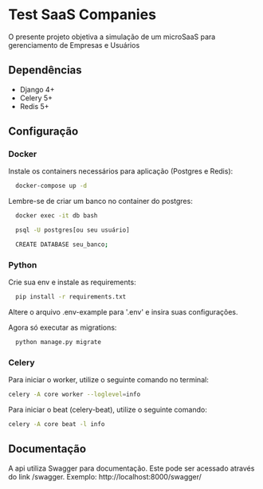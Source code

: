 
# Test SaaS Companies

O presente projeto objetiva a simulação de um microSaaS para gerenciamento de Empresas e Usuários

## Dependências

- Django 4+
- Celery 5+
- Redis 5+

## Configuração

### Docker
Instale os containers necessários para aplicação (Postgres e Redis):

```bash
  docker-compose up -d
```

Lembre-se de criar um banco no container do postgres:

```bash
  docker exec -it db bash
```
```bash
  psql -U postgres[ou seu usuário]
```
```bash
  CREATE DATABASE seu_banco;
```
### Python
Crie sua env e instale as requirements: 
```bash
  pip install -r requirements.txt
```
Altere o arquivo .env-example para '.env' e insira suas configurações.

Agora só executar as migrations:
```bash
  python manage.py migrate
```

### Celery
Para iniciar o worker, utilize o seguinte comando no terminal:
```bash
celery -A core worker --loglevel=info
```
Para iniciar o beat (celery-beat), utilize o seguinte comando:
```bash
celery -A core beat -l info
```

## Documentação
A api utiliza Swagger para documentação. Este pode ser acessado através do link /swagger. Exemplo: http://localhost:8000/swagger/
